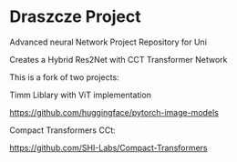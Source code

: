 # Draszcze Project
Advanced neural Network Project Repository for Uni

Creates a Hybrid Res2Net with CCT Transformer Network

This is a fork of two projects:

Timm Liblary with ViT implementation

https://github.com/huggingface/pytorch-image-models


Compact Transformers CCt:

https://github.com/SHI-Labs/Compact-Transformers


